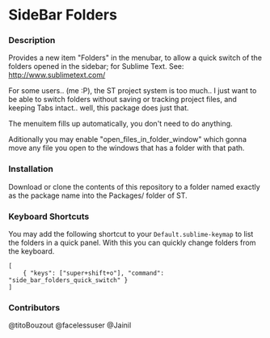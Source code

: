 # SideBar Folders

### Description

Provides a new item "Folders" in the menubar, to allow a quick switch of the folders opened in the sidebar; for Sublime Text. See: http://www.sublimetext.com/

For some users.. (me :P), the ST project system is too much.. I just want to be able to switch folders without saving or tracking project files, and keeping Tabs intact.. well, this package does just that.

The menuitem fills up automatically, you don't need to do anything.

Aditionally you may enable "open_files_in_folder_window" which gonna move any file you open to the windows that has a folder with that path.

### Installation

Download or clone the contents of this repository to a folder named exactly as the package name into the Packages/ folder of ST.

### Keyboard Shortcuts

You may add the following shortcut to your `Default.sublime-keymap` to list the folders in a quick panel. With this you can quickly change folders from the keyboard.

	[
		{ "keys": ["super+shift+o"], "command": "side_bar_folders_quick_switch" }
	]

### Contributors

@titoBouzout
@facelessuser
@Jainil
